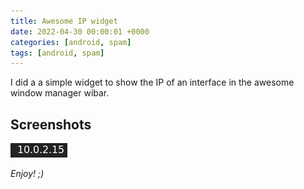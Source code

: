```yaml
---
title: Awesome IP widget
date: 2022-04-30 00:00:01 +0000
categories: [android, spam]
tags: [android, spam]
---
```


I did a a simple widget to show the IP of an interface in the awesome window manager wibar.  

## Screenshots

![Screenshot](https://github.com/rubenhortas/awesome-ip-widget/blob/main/screenshots/awesome-ip-widget-screenshot.jpeg)

_Enjoy! ;)_